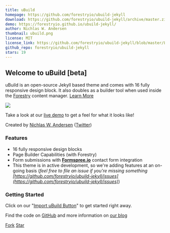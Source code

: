 ```yaml
---
title: uBuild
homepage: https://github.com/forestryio/ubuild-jekyll
download: https://github.com/forestryio/ubuild-jekyll/archive/master.zip
demo: https://forestryio.github.io/ubuild-jekyll/
author: Nichlas W. Andersen
thumbnail: ubuild.png
license: MIT
license_link: https://github.com/forestryio/ubuild-jekyll/blob/master/LICENSE
github_repo: forestryio/ubuild-jekyll
stars: 19
---
```


## Welcome to uBuild [beta]

uBuild is an open-source Jekyll based theme and comes with 16 fully responsive design block. It also doubles as a builder tool when used inside the [Forestry](https://forestry.io) content manager. [Learn More](https://forestry.io/blog/ubuild-a-new-theme-for-static-sites-using-blocks/)

![](https://forestryio.github.io/ubuild-jekyll/uploads/2018/06/21/theme.png)

Take a look at our [live demo](https://forestryio.github.io/ubuild-jekyll/) to get a feel for what it looks like!

Created by [Nichlas W. Andersen](http://itsnwa.com/) ([Twitter](https://twitter.com/nichlaswa))

### Features

* 16 fully responsive design blocks
* Page Builder Capabilities (with Forestry)
* Form submissions with **[Formspree.io](https://formspree.io/)** contact form integration
* This theme is in active development, so we're adding features at an on-going basis (_feel free to file an issue if you're missing something [https://github.com/forestryio/ubuild-jekyll/issues](https://github.com/forestryio/ubuild-jekyll/issues)_)

### Getting Started

Click on our "[Import uBuild Button](https://forestry.io/blog/ubuild-a-new-theme-for-static-sites-using-blocks/#even-quicker-start)" to get started right away.

Find the code on [GitHub](https://github.com/forestryio/ubuild-jekyll/) and more information on [our blog](https://forestry.io/blog/ubuild-a-new-theme-for-static-sites-using-blocks/)


<a class="github-button" href="https://github.com/forestryio/ubuild-jekyll/fork" data-icon="octicon-repo-forked" aria-label="Fork forestryio/ubuild-jekyll on GitHub">Fork</a> <a class="github-button" href="https://github.com/forestryio/ubuild-jekyll" data-icon="octicon-star" data-show-count="true" aria-label="Star forestryio/ubuild-jekyll on GitHub">Star</a>
<script async defer src="https://buttons.github.io/buttons.js"></script>

